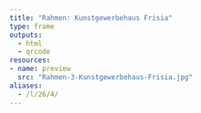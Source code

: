 ```yaml
---
title: "Rahmen: Kunstgewerbehaus Frisia"
type: frame
outputs:
  - html
  - qrcode
resources:
- name: preview
  src: "Rahmen-3-Kunstgewerbehaus-Frisia.jpg"
aliases:
  - /l/26/4/
---
```

